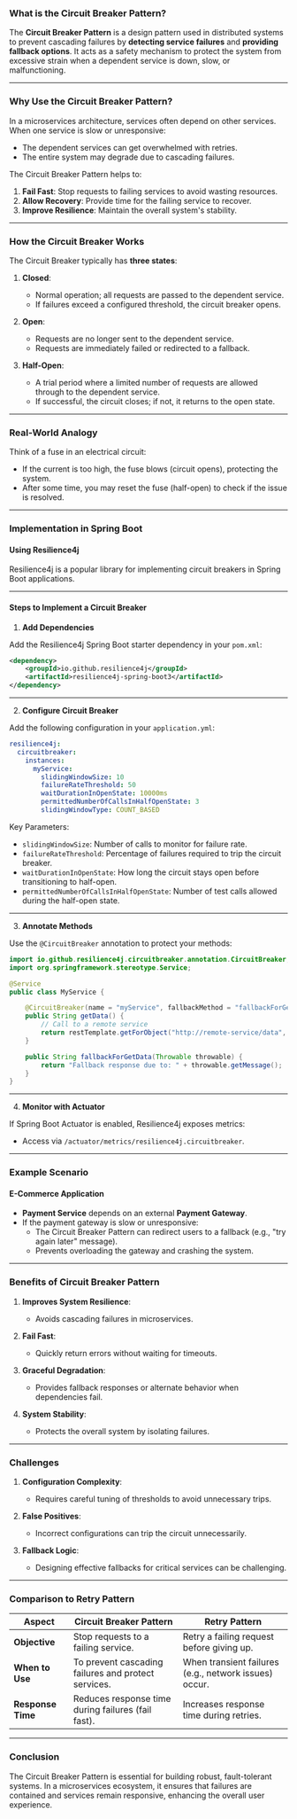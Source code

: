 ### **What is the Circuit Breaker Pattern?**

The **Circuit Breaker Pattern** is a design pattern used in distributed systems to prevent cascading failures by **detecting service failures** and **providing fallback options**. It acts as a safety mechanism to protect the system from excessive strain when a dependent service is down, slow, or malfunctioning.

---

### **Why Use the Circuit Breaker Pattern?**

In a microservices architecture, services often depend on other services. When one service is slow or unresponsive:
- The dependent services can get overwhelmed with retries.
- The entire system may degrade due to cascading failures.

The Circuit Breaker Pattern helps to:
1. **Fail Fast**: Stop requests to failing services to avoid wasting resources.
2. **Allow Recovery**: Provide time for the failing service to recover.
3. **Improve Resilience**: Maintain the overall system's stability.

---

### **How the Circuit Breaker Works**

The Circuit Breaker typically has **three states**:

1. **Closed**:
    - Normal operation; all requests are passed to the dependent service.
    - If failures exceed a configured threshold, the circuit breaker opens.

2. **Open**:
    - Requests are no longer sent to the dependent service.
    - Requests are immediately failed or redirected to a fallback.

3. **Half-Open**:
    - A trial period where a limited number of requests are allowed through to the dependent service.
    - If successful, the circuit closes; if not, it returns to the open state.

---

### **Real-World Analogy**
Think of a fuse in an electrical circuit:
- If the current is too high, the fuse blows (circuit opens), protecting the system.
- After some time, you may reset the fuse (half-open) to check if the issue is resolved.

---

### **Implementation in Spring Boot**

#### **Using Resilience4j**
Resilience4j is a popular library for implementing circuit breakers in Spring Boot applications.

---

#### **Steps to Implement a Circuit Breaker**

1. **Add Dependencies**

Add the Resilience4j Spring Boot starter dependency in your `pom.xml`:
```xml
<dependency>
    <groupId>io.github.resilience4j</groupId>
    <artifactId>resilience4j-spring-boot3</artifactId>
</dependency>
```

---

2. **Configure Circuit Breaker**

Add the following configuration in your `application.yml`:
```yaml
resilience4j:
  circuitbreaker:
    instances:
      myService:
        slidingWindowSize: 10
        failureRateThreshold: 50
        waitDurationInOpenState: 10000ms
        permittedNumberOfCallsInHalfOpenState: 3
        slidingWindowType: COUNT_BASED
```

Key Parameters:
- `slidingWindowSize`: Number of calls to monitor for failure rate.
- `failureRateThreshold`: Percentage of failures required to trip the circuit breaker.
- `waitDurationInOpenState`: How long the circuit stays open before transitioning to half-open.
- `permittedNumberOfCallsInHalfOpenState`: Number of test calls allowed during the half-open state.

---

3. **Annotate Methods**

Use the `@CircuitBreaker` annotation to protect your methods:
```java
import io.github.resilience4j.circuitbreaker.annotation.CircuitBreaker;
import org.springframework.stereotype.Service;

@Service
public class MyService {

    @CircuitBreaker(name = "myService", fallbackMethod = "fallbackForGetData")
    public String getData() {
        // Call to a remote service
        return restTemplate.getForObject("http://remote-service/data", String.class);
    }

    public String fallbackForGetData(Throwable throwable) {
        return "Fallback response due to: " + throwable.getMessage();
    }
}
```

---

4. **Monitor with Actuator**

If Spring Boot Actuator is enabled, Resilience4j exposes metrics:
- Access via `/actuator/metrics/resilience4j.circuitbreaker`.

---

### **Example Scenario**

#### **E-Commerce Application**
- **Payment Service** depends on an external **Payment Gateway**.
- If the payment gateway is slow or unresponsive:
    - The Circuit Breaker Pattern can redirect users to a fallback (e.g., "try again later" message).
    - Prevents overloading the gateway and crashing the system.

---

### **Benefits of Circuit Breaker Pattern**

1. **Improves System Resilience**:
    - Avoids cascading failures in microservices.

2. **Fail Fast**:
    - Quickly return errors without waiting for timeouts.

3. **Graceful Degradation**:
    - Provides fallback responses or alternate behavior when dependencies fail.

4. **System Stability**:
    - Protects the overall system by isolating failures.

---

### **Challenges**

1. **Configuration Complexity**:
    - Requires careful tuning of thresholds to avoid unnecessary trips.

2. **False Positives**:
    - Incorrect configurations can trip the circuit unnecessarily.

3. **Fallback Logic**:
    - Designing effective fallbacks for critical services can be challenging.

---

### **Comparison to Retry Pattern**

| **Aspect**           | **Circuit Breaker Pattern**                          | **Retry Pattern**                                |
|-----------------------|----------------------------------------------------|------------------------------------------------|
| **Objective**         | Stop requests to a failing service.                | Retry a failing request before giving up.      |
| **When to Use**       | To prevent cascading failures and protect services. | When transient failures (e.g., network issues) occur. |
| **Response Time**     | Reduces response time during failures (fail fast). | Increases response time during retries.        |

---

### **Conclusion**
The Circuit Breaker Pattern is essential for building robust, fault-tolerant systems. In a microservices ecosystem, it ensures that failures are contained and services remain responsive, enhancing the overall user experience.